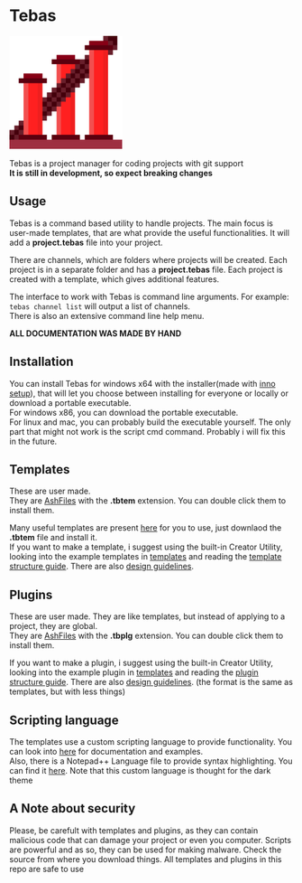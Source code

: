 # Tebas
<img src="res/icon.png" width="200"/>

Tebas is a project manager for coding projects with git support  
**It is still in development, so expect breaking changes**

## Usage
Tebas is a command based utility to handle projects. The main focus is user-made templates, that are what provide the useful functionalities.
It will add a **project.tebas** file into your project.

There are channels, which are folders where projects will be created. Each project is in a separate folder and has a **project.tebas** file.
Each project is created with a template, which gives additional features.

The interface to work with Tebas is command line arguments. For example:  
`tebas channel list` will output a list of channels.  
There is also an extensive command line help menu.

**ALL DOCUMENTATION WAS MADE BY HAND**

## Installation
You can install Tebas for windows x64 with the installer(made with [inno setup](https://jrsoftware.org/isinfo.php)), that will let you choose between installing for everyone or locally or download a portable executable.  
For windows x86, you can download the portable executable.  
For linux and mac, you can probably build the executable yourself. The only part that might not work is the script cmd command. Probably i will fix this in the future.

## Templates
These are user made.  
They are [AshFiles](https://github.com/Dumbelfo08/AshLib) with the **.tbtem** extension. You can double click them to install them.

Many useful templates are present [here](./templates) for you to use, just downlaod the **.tbtem** file and install it.  
If you want to make a template, i suggest using the built-in Creator Utility, looking into the example templates in [templates](./templates) and reading the [template structure guide](./documentation/templateStructure.md). There are also [design guidelines](./documentation/templateGuidelines.md).

## Plugins
These are user made. They are like templates, but instead of applying to a project, they are global.  
They are [AshFiles](https://github.com/Dumbelfo08/AshLib) with the **.tbplg** extension. You can double click them to install them.

If you want to make a plugin, i suggest using the built-in Creator Utility, looking into the example plugin in [templates](./templates) and reading the [plugin structure guide](./documentation/templateStructure.md). There are also [design guidelines](./documentation/templateGuidelines.md). (the format is the same as templates, but with less things)

## Scripting language
The templates use a custom scripting language to provide functionality. You can look into [here](./documentation/scripts) for documentation and examples.  
Also, there is a Notepad++ Language file to provide syntax highlighting. You can find it [here](./n++). Note that this custom language is thought for the dark theme

## A Note about security
Please, be carefult with templates and plugins, as they can contain malicious code that can damage your project or even you computer. Scripts are powerful and as so, they can be used for making malware.
Check the source from where you download things. All templates and plugins in this repo are safe to use